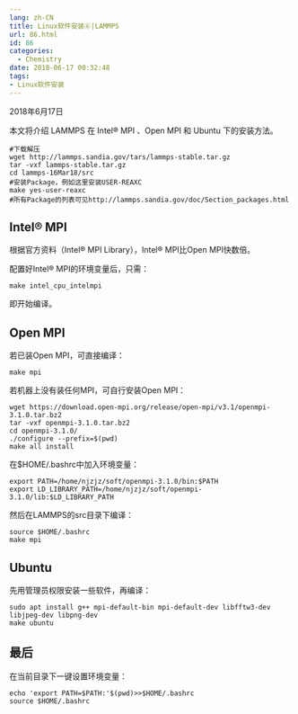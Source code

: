 ```yaml
---
lang: zh-CN
title: Linux软件安装⑥|LAMMPS
url: 86.html
id: 86
categories:
  - Chemistry
date: 2018-06-17 00:32:48
tags:
- Linux软件安装
---
```


2018年6月17日

本文将介绍 LAMMPS 在 Intel® MPI 、Open MPI 和 Ubuntu 下的安装方法。
<!--more-->

    #下载解压
    wget http://lammps.sandia.gov/tars/lammps-stable.tar.gz
    tar -vxf lammps-stable.tar.gz
    cd lammps-16Mar18/src
    #安装Package，例如这里安装USER-REAXC
    make yes-user-reaxc
    #所有Package的列表可见http://lammps.sandia.gov/doc/Section_packages.html

Intel® MPI
----------

根据官方资料（Intel® MPI Library），Intel® MPI比Open MPI快数倍。

配置好Intel® MPI的环境变量后，只需：

    make intel_cpu_intelmpi

即开始编译。

Open MPI
--------

若已装Open MPI，可直接编译：

    make mpi

若机器上没有装任何MPI，可自行安装Open MPI：

    wget https://download.open-mpi.org/release/open-mpi/v3.1/openmpi-3.1.0.tar.bz2
    tar -vxf openmpi-3.1.0.tar.bz2
    cd openmpi-3.1.0/
    ./configure --prefix=$(pwd)
    make all install

在$HOME/.bashrc中加入环境变量：

    export PATH=/home/njzjz/soft/openmpi-3.1.0/bin:$PATH
    export LD_LIBRARY_PATH=/home/njzjz/soft/openmpi-3.1.0/lib:$LD_LIBRARY_PATH

然后在LAMMPS的src目录下编译：

    source $HOME/.bashrc
    make mpi

Ubuntu
------

先用管理员权限安装一些软件，再编译：

    sudo apt install g++ mpi-default-bin mpi-default-dev libfftw3-dev libjpeg-dev libpng-dev
    make ubuntu

最后
--

在当前目录下一键设置环境变量：

    echo 'export PATH=$PATH:'$(pwd)>>$HOME/.bashrc
    source $HOME/.bashrc
